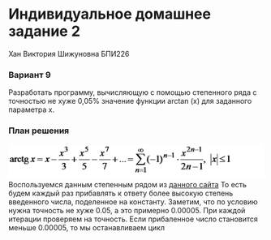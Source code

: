 # Индивидуальное домашнее задание 2
Хан Виктория Шижуновна
БПИ226
### Вариант 9
Разработать программу, вычисляющую с помощью степенного
ряда с точностью не хуже 0,05% значение функции arctan (x) для
заданного параметра x.
### План решения
![Степенной ряд арктангенса](image1020.png)
Воспользуемся данным степенным рядом из [данного сайта](https://life-prog.ru/2_78829_lektsiya--ryadi-teylora-i-maklorena.html)
То есть будем каждый раз прибавлять к ответу более высокую степень введенного числа, поделенное на константу. 
Заметим, что по условию нужна точность не хуже 0.05, а это примерно 0.00005. 
При каждой итерации проверяем на точность. Если прибаленное число становится меньше 0.00005, то мы останавливаем цикл
